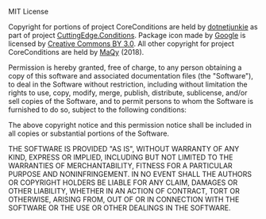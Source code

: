 MIT License

Copyright for portions of project CoreConditions are held by [dotnetjunkie](https://github.com/dotnetjunkie/cuttingedge.conditions) as part of project [CuttingEdge.Conditions](https://github.com/dotnetjunkie/cuttingedge.conditions). Package icon made by [Google](https://www.flaticon.com/authors/google) is licensed by [Creative Commons BY 3.0](http://creativecommons.org/licenses/by/3.0/). All other copyright for project CoreConditions are held by [MaQy](https://github.com/MaQy) (2018).

Permission is hereby granted, free of charge, to any person obtaining a copy
of this software and associated documentation files (the "Software"), to deal
in the Software without restriction, including without limitation the rights
to use, copy, modify, merge, publish, distribute, sublicense, and/or sell
copies of the Software, and to permit persons to whom the Software is
furnished to do so, subject to the following conditions:

The above copyright notice and this permission notice shall be included in all
copies or substantial portions of the Software.

THE SOFTWARE IS PROVIDED "AS IS", WITHOUT WARRANTY OF ANY KIND, EXPRESS OR
IMPLIED, INCLUDING BUT NOT LIMITED TO THE WARRANTIES OF MERCHANTABILITY,
FITNESS FOR A PARTICULAR PURPOSE AND NONINFRINGEMENT. IN NO EVENT SHALL THE
AUTHORS OR COPYRIGHT HOLDERS BE LIABLE FOR ANY CLAIM, DAMAGES OR OTHER
LIABILITY, WHETHER IN AN ACTION OF CONTRACT, TORT OR OTHERWISE, ARISING FROM,
OUT OF OR IN CONNECTION WITH THE SOFTWARE OR THE USE OR OTHER DEALINGS IN THE
SOFTWARE.
